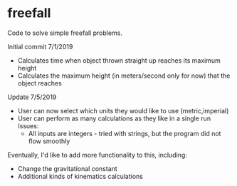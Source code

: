 # freefall
Code to solve simple freefall problems.

Initial commit 7/1/2019

  - Calculates time when object thrown straight up reaches its maximum height
  - Calculates the maximum height (in meters/second only for now) that the object reaches
  
 Update 7/5/2019
  - User can now select which units they would like to use (metric,imperial)
  - User can perform as many calculations as they like in a single run
  Issues:
    - All inputs are integers - tried with strings, but the program did not flow smoothly
  
Eventually, I'd like to add more functionality to this, including:
  - Change the gravitational constant
  - Additional kinds of kinematics calculations
